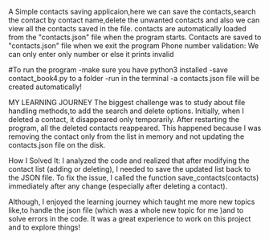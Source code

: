 A Simple contacts saving applicaion,here we can save the contacts,search the contact by contact name,delete the unwanted contacts and also we can view all the contacts saved in the file.
contacts are automatically loaded from the "contacts.json" file when the program starts.
Contacts are saved to "contacts.json" file when we exit the program
Phone number validation: We can only enter only number or else it prints invalid

#To run the program 
-make sure you have python3 installed
-save contact_book4.py to a folder
-run in the terminal
-a contacts.json file will be created automatically!

MY LEARNING JOURNEY
   The biggest challenge was to study about file handling methods,to add the search and delete options.
   Initially, when I deleted a contact, it disappeared only temporarily.
   After restarting the program, all the deleted contacts reappeared.
   This happened because I was removing the contact only from the list in memory and not updating the contacts.json file on the disk.

   How I Solved It:
   I analyzed the code and realized that after modifying the contact list (adding or deleting), I needed to save the updated list back to the JSON file.
   To fix the issue, I called the function save_contacts(contacts) immediately after any change (especially after deleting a contact).

   Although, I enjoyed the learning journey which taught me more new topics like,to handle the json file (which was a whole new topic for me )and to solve errors in the code.
   It was a great experience to work on this project and to explore things!  
